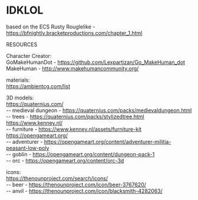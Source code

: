 # IDKLOL  
based on the ECS Rusty Rouglelike - https://bfnightly.bracketproductions.com/chapter_1.html  
  
RESOURCES  
  
Character Creator:  
GoMakeHumanDot - https://github.com/Lexpartizan/Go_MakeHuman_dot  
MakeHuman - http://www.makehumancommunity.org/  
  
materials:  
https://ambientcg.com/list 
  
3D models:  
https://quaternius.com/  
-- medieval dungeon - https://quaternius.com/packs/medievaldungeon.html  
-- trees - https://quaternius.com/packs/stylizedtree.html  
https://www.kenney.nl/  
-- furniture - https://www.kenney.nl/assets/furniture-kit  
https://opengameart.org/  
-- adventurer - https://opengameart.org/content/adventurer-militia-peasant-low-poly  
-- goblin - https://opengameart.org/content/dungeon-pack-1  
-- orc - https://opengameart.org/content/orc-3d  
  
icons:  
https://thenounproject.com/search/icons/  
-- beer - https://thenounproject.com/icon/beer-3767620/  
-- anvil - https://thenounproject.com/icon/blacksmith-4282063/
